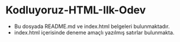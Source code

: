 # Kodluyoruz-HTML-Ilk-Odev

- Bu dosyada README.md ve index.html belgeleri bulunmaktadır.
- index.html içerisinde deneme amaçlı yazılmış satırlar bulunmakta.

